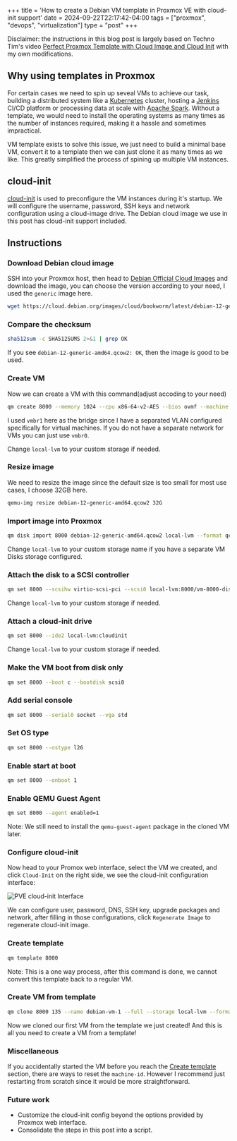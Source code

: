 +++
title = 'How to create a Debian VM template in Proxmox VE with cloud-init support'
date = 2024-09-22T22:17:42-04:00
tags = ["proxmox", "devops", "virtualization"]
type = "post"
+++

Disclaimer: the instructions in this blog post is largely based on Techno Tim's video [Perfect Proxmox Template with Cloud Image and Cloud Init](https://www.youtube.com/watch?v=shiIi38cJe4) with my own modifications.

## Why using templates in Proxmox

For certain cases we need to spin up seveal VMs to achieve our task, building a distributed system like a [Kubernetes](https://kubernetes.io) cluster, hosting a [Jenkins](https://www.jenkins.io) CI/CD platform or processing data at scale with [Apache Spark](https://spark.apache.org). Without a template, we would need to install the operating systems as many times as the number of instances required, making it a hassle and sometimes impractical.

VM template exists to solve this issue, we just need to build a minimal base VM, convert it to a template then we can just clone it as many times as we like. This greatly simplified the process of spining up multiple VM instances.

## cloud-init

[cloud-init](https://cloud-init.io) is used to preconfigure the VM instances during it's startup. We will configure the username, password, SSH keys and network configuration using a cloud-image drive. The Debian cloud image we use in this post has cloud-init support included.

## Instructions

### Download Debian cloud image
SSH into your Proxmox host, then head to [Debian Official Cloud Images](https://cloud.debian.org/images/cloud/) and download the image, you can choose the version according to your need, I used the `generic` image here.

```bash
wget https://cloud.debian.org/images/cloud/bookworm/latest/debian-12-generic-amd64.qcow2 && wget https://cloud.debian.org/images/cloud/bookworm/latest/SHA512SUMS
```

### Compare the checksum

```bash
sha512sum -c SHA512SUMS 2>&1 | grep OK
```
If you see `debian-12-generic-amd64.qcow2: OK`, then the image is good to be used.

### Create VM

Now we can create a VM with this command(adjust accoding to your need)
```bash
qm create 8000 --memory 1024 --cpu x86-64-v2-AES --bios ovmf --machine q35 --efidisk0 local-lvm:0,format=qcow2,pre-enrolled-keys=1 --cores 1 --name debian-cloud-template --net0 virtio,bridge=vmbr1
```
I used `vmbr1` here as the bridge since I have a separated VLAN configured specifically for virtual machines. If you do not have a separate network for VMs you can just use `vmbr0`.

Change `local-lvm` to your custom storage if needed.

### Resize image

We need to resize the image since the default size is too small for most use cases, I choose 32GB here.

```bash
qemu-img resize debian-12-generic-amd64.qcow2 32G
```

### Import image into Proxmox

```bash
qm disk import 8000 debian-12-generic-amd64.qcow2 local-lvm --format qcow2
```
Change `local-lvm` to your custom storage name if you have a separate VM Disks storage configured.

### Attach the disk to a SCSI controller

```bash
qm set 8000 --scsihw virtio-scsi-pci --scsi0 local-lvm:8000/vm-8000-disk-1.qcow2
```
Change `local-lvm` to your custom storage if needed.

### Attach a cloud-init drive

```bash
qm set 8000 --ide2 local-lvm:cloudinit
```
Change `local-lvm` to your custom storage if needed.

### Make the VM boot from disk only

```bash
qm set 8000 --boot c --bootdisk scsi0
```

### Add serial console

```bash
qm set 8000 --serial0 socket --vga std
```

### Set OS type

```bash
qm set 8000 --ostype l26
```

### Enable start at boot

```bash
qm set 8000 --onboot 1
```

### Enable QEMU Guest Agent

```bash
qm set 8000 --agent enabled=1
```
Note: We still need to install the `qemu-guest-agent` package in the cloned VM later.

### Configure cloud-init

Now head to your Promox web interface, select the VM we created, and click `Cloud-Init` on the right side, we see the cloud-init configuration interface:

![PVE cloud-init Interface](/images/debian-template-proxmox/pve-cloud-init-interface.png "PVE cloud-init Interface")

We can configure user, password, DNS, SSH key, upgrade packages and network, after filling in those configurations, click `Regenerate Image` to regenerate cloud-init image.

### Create template

```bash
qm template 8000
```

Note: This is a one way process, after this command is done, we cannot convert this template back to a regular VM.

### Create VM from template

```bash
qm clone 8000 135 --name debian-vm-1 --full --storage local-lvm --format qcow2
```

Now we cloned our first VM from the template we just created! And this is all you need to create a VM from a template!

### Miscellaneous

If you accidentally started the VM before you reach the [Create template](#create-template) section, there are ways to reset the `machine-id`. However I recommend just restarting from scratch since it would be more straightforward.

### Future work

- Customize the cloud-init config beyond the options provided by Proxmox web interface.
- Consolidate the steps in this post into a script.
